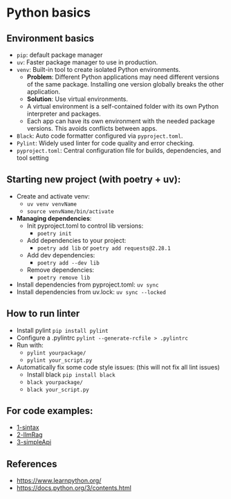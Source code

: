 # Python basics

## Environment basics

- `pip`: default package manager
- `uv`: Faster package manager to use in production.
- `venv`: Built-in tool to create isolated Python environments.
  - **Problem**: Different Python applications may need different versions of the same package. Installing one version globally breaks the other application.
  - **Solution**: Use virtual environments.
  - A virtual environment is a self-contained folder with its own Python interpreter and packages.
  - Each app can have its own environment with the needed package versions. This avoids conflicts between apps.
- `Black`: Auto code formatter configured via `pyproject.toml`.
- `Pylint`: Widely used linter for code quality and error checking.
- `pyproject.toml`: Central configuration file for builds, dependencies, and tool setting

## Starting new project (with poetry + uv):

- Create and activate venv:
  - `uv venv venvName`
  - `source venvName/bin/activate`
- **Managing dependencies**:
  - Init pyproject.toml to control lib versions:
    - `poetry init`
  - Add dependencies to your project:
    - `poetry add lib` or `poetry add requests@2.28.1`
  - Add dev dependencies:
    - `poetry add --dev lib`
  - Remove dependencies:
    - `poetry remove lib`
- Install dependencies from pyproject.toml: `uv sync`
- Install dependencies from uv.lock: `uv sync --locked`

## How to run linter

- Install pylint `pip install pylint`
- Configure a .pylintrc `pylint --generate-rcfile > .pylintrc`
- Run with:
  - `pylint yourpackage/`
  - `pylint your_script.py`
- Automatically fix some code style issues: (this will not fix all lint issues)
  - Install black `pip install black`
  - `black yourpackage/`
  - `black your_script.py`

## For code examples:

- [1-sintax](./1-syntax/1-syntax.py)
- [2-llmRag](./2-llmRag/main.py)
- [3-simpleApi](./3-simpleApi/3-simple-api.py)

## References

- https://www.learnpython.org/
- https://docs.python.org/3/contents.html
